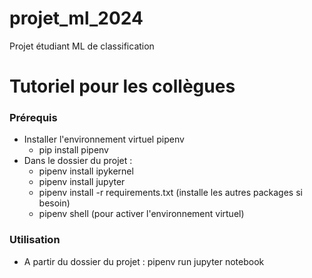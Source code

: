 # projet_ml_2024
Projet étudiant ML de classification


# Tutoriel pour les collègues 

### Prérequis
- Installer l'environnement virtuel pipenv
  - pip install pipenv
- Dans le dossier du projet :
  - pipenv install ipykernel
  - pipenv install jupyter
  - pipenv install -r requirements.txt (installe les autres packages si besoin)
  - pipenv shell (pour activer l'environnement virtuel)


### Utilisation
- A partir du dossier du projet : pipenv run jupyter notebook
